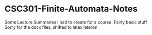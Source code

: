 # CSC301-Finite-Automata-Notes
Some Lecture Summaries i had to create for a course. Fairly basic stuff
Sorry for the docx files, shifted to latex lateron
